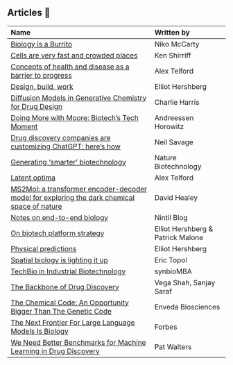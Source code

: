 ## Articles :newspaper:

| Name | Written by |
| :--- | :--- |
| [Biology is a Burrito](https://www.readcodon.com/p/burrito-biology?s=03) | Niko McCarty
| [Cells are very fast and crowded places](https://www.righto.com/2011/07/cells-are-very-fast-and-crowded-places.html?m=1&s=03) | Ken Shirriff
| [Concepts of health and disease as a barrier to progress](https://atelfo.github.io/2023/10/11/progress-and-concepts-of-health-and-disease.html?utm_source=substack&utm_medium=email) | Alex Telford
| [Design, build, work](https://centuryofbio.com/p/design-build-work) | Elliot Hershberg
| [Diffusion Models in Generative Chemistry for Drug Design](https://medium.com/@cch57/exploring-the-promise-of-generative-models-in-chemistry-an-introduction-to-diffusion-models-31530e9d1dcb) | Charlie Harris
| [Doing More with Moore: Biotech’s Tech Moment](https://a16z.com/2023/02/14/doing-more-with-moore/?utm_source=substack&utm_medium=email) | Andreessen Horowitz |
| [Drug discovery companies are customizing ChatGPT: here’s how](https://www.nature.com/articles/s41587-023-01788-7.pdf?pdf=button%20sticky) | Neil Savage |
| [Generating ‘smarter’ biotechnology](https://www.nature.com/articles/s41587-023-01695-x) | Nature Biotechnology |
| [Latent optima](https://atelfo.github.io/2023/11/17/latent-optima.html?utm_source=substack&utm_medium=email) | Alex Telford
| [MS2Mol: a transformer encoder-decoder model for exploring the dark chemical space of nature](https://www.enveda.com/posts/ms2mol-a-transformer-encoder-decoder-model-for-exploring-the-dark-chemical-space-of-nature) | David Healey
| [Notes on end-to-end biology](https://nintil.com/biology-llms?utm_source=substack&utm_medium=email) | Nintil Blog |
| [On biotech platform strategy](https://centuryofbio.com/p/on-biotech-platform-strategy?utm_source=substack&utm_medium=email) | Elliot Hershberg & Patrick Malone
| [Physical predictions](https://centuryofbio.com/p/physical-predictions) | Elliot Hershberg
| [Spatial biology is lighting it up](https://erictopol.substack.com/p/spatial-biology-is-lighting-it-up) | Eric Topol
| [TechBio in Industrial Biotechnology](https://synbiomba.substack.com/p/techbio-in-industrial-biotechnology?s=03) | synbioMBA |
| [The Backbone of Drug Discovery](https://bitsinbio.substack.com/p/the-backbone-of-drug-discovery?utm_source=substack&utm_medium=email) | Vega Shah, Sanjay Saraf
| [The Chemical Code: An Opportunity Bigger Than The Genetic Code](https://www.enveda.com/posts/the-chemical-code-opportunity) | Enveda Biosciences
| [The Next Frontier For Large Language Models Is Biology](https://www.forbes.com/sites/robtoews/2023/07/16/the-next-frontier-for-large-language-models-is-biology/?sh=3f3c080c6f05&utm_source=substack&utm_medium=email) | Forbes
| [We Need Better Benchmarks for Machine Learning in Drug Discovery](https://practicalcheminformatics.blogspot.com/2023/08/we-need-better-benchmarks-for-machine.html) | Pat Walters
